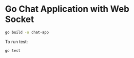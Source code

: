 # Go Chat Application with Web Socket

```bash
go build -o chat-app
```

To run test:
```bash
go test
```